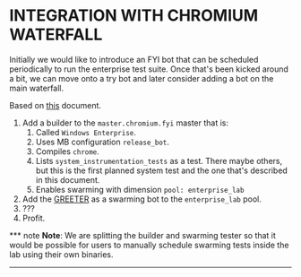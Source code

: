 # INTEGRATION WITH CHROMIUM WATERFALL

Initially we would like to introduce an FYI bot that can be scheduled
periodically to run the enterprise test suite. Once that's been kicked around a
bit, we can move onto a try bot and later consider adding a bot on the main
waterfall.

Based on
[this](https://chromium.googlesource.com/chromium/tools/build/+/master/scripts/slave/recipe_modules/chromium_tests/chromium_recipe.md)
document.


1.  Add a builder to the `master.chromium.fyi` master that is:
    1.  Called `Windows Enterprise`.
    1.  Uses MB configuration `release_bot`.
    1.  Compiles `chrome`.
    1.  Lists `system_instrumentation_tests` as a test. There maybe others, but this is the first planned system test and the one that's described in this document.
    1.  Enables swarming with dimension `pool: enterprise_lab`
1.  Add the [GREETER][] as a swarming bot to the `enterprise_lab` pool.
1.  ???
1.  Profit.

*** note
**Note**: We are splitting the builder and swarming tester so that it would be
possible for users to manually schedule swarming tests inside the lab using
their own binaries.
***

<!-- INCLUDE index.md (55 lines) -->
<!--
Index of tags used throughout the documentation. This list lives in
/docs/index.md and is included in all documents that depend on these tags.

In order to update the tags:

   1. Update `/docs/index.md`
   2. Run the following command from the root of the source tree:

         ./build.py format

Keep the tags below sorted.
-->

[ASSET MANIFEST]: design-summary.md#asset-manifest
[Additional Considerations]: background.md#additional-considerations
[Asset Description Schema]: schema-guidelines.md
[Asset Example]: /examples/schema/ad/one-domain.asset.textpb
[Asset Schema]: /schema/asset/
[Background]: background.md
[Bootstrapping]: bootstrapping.md
[Coding Patterns for Resolvers]: deployment.md#coding-patterns-for-resolvers
[Completed Asset Manifest]: deployment.md#completed-asset-manifest
[Concepts]: design-summary.md#concepts
[DEPLOYER]: design-summary.md#deployer
[Deploying Scripted Assets]: deployment.md#deploying-scripted-assets
[Deployment Details]: deployment.md
[Deployment Overview]: deployment.md#overview
[Design]: design-summary.md
[Frameworks/Tools Used]: background.md#tools-used
[GREETER]: design-summary.md#greeter
[Google Services]: google-services.md
[HOST ENVIRONMENT]: design-summary.md#host-environment
[HOST TEST RUNNER]: design-summary.md#host-test-runner
[Host Environment Schema]: /schema/host/
[Host Example]: /examples/schema/ad/one-domain.host.textpb
[ISOLATE]: design-summary.md#isolate
[Inline References]: deployment.md#inline-references
[Integration With Chromium Waterfall]: chrome-ci-integration.md
[Key Management]: key-management.md
[Objective]: design-summary.md#objective
[On-Premise Fixtures]: on-premise-fixtures.md
[Private Google Compute Images]: private-images.md
[SYSTEM TEST RUNNER]: design-summary.md#system-test-runner
[Scalability]: scalability.md
[Schema References]: schema-guidelines.md#references
[Schema Validation]: schema-guidelines.md#validation
[Source Locations]: source-locations.md
[TEST HOST]: design-summary.md#test-host
[TEST]: design-summary.md#test
[The Product]: design-summary.md#the-product
[Use Cases]: background.md#use-cases
[Workflows]: workflows.md
[cel_bot]: design-summary.md#cel_bot
[cel_py]: design-summary.md#cel_py
